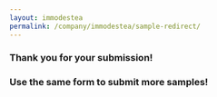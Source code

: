 ```yaml
---
layout: immodestea
permalink: /company/immodestea/sample-redirect/
---
```


<head>
  <meta http-equiv='refresh' content='3; URL={{ site.url }}{{ site.baseurl }}/company/immodestea/sample/'>
</head>
<body>
<div>
	<h3> Thank you for your submission! </h3></div><div> <h3> Use the same form to submit more samples! </h3></div>
</body>
